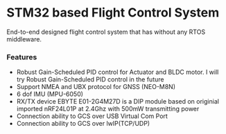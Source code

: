 # STM32 based Flight Control System
End-to-end designed flight control system that has without any RTOS middleware.

### Features
- Robust Gain-Scheduled PID control for Actuator and BLDC motor. I will try Robust Gain-Scheduled PID control in the future
- Support NMEA and UBX protocol for GNSS (NEO-M8N)
- 6 dof IMU (MPU-6050)
- RX/TX device EBYTE E01-2G4M27D is a DIP module based on originial imported nRF24L01P at 2.4Ghz with 500mW transmitting power
- Connection ability to GCS over USB Virtual Com Port
- Connection ability to GCS over lwIP(TCP/UDP)


